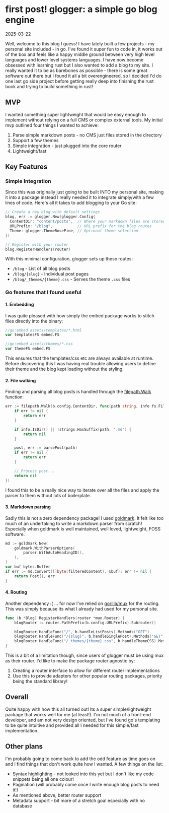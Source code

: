 # first post! glogger: a simple go blog engine

2025-03-22

Well, welcome to this blog I guess! I have lately built a few projects - my personal site included - in go. I've found it super fun to code in, it works out of the box and feels like a happy middle ground between very high level languages and lower level systems languages. I have now become obsessed with learning rust but I also wanted to add a blog to my site. I really wanted it to be as barebones as possible - there is some great software out there but I found it all a bit overengineered, so I decided I'd do one last go side project before getting really deep into finishing the rust book and trying to build something in rust!

## MVP

I wanted something super lightweight that would be easy enough to implement without relying on a full CMS or complex external tools. My initial mvp outlined four things I wanted to achieve:

1. Parse simple markdown posts - no CMS just files stored in the directory
2. Support a few themes
3. Simple integration - just plugged into the core router
4. Lightweight/fast

## Key Features

### Simple Integration

Since this was originally just going to be built INTO my personal site, making it into a package instead I really needed it to integrate simply/with a few lines of code. Here's all it takes to add blogging to your Go site:

```go
// Create a new blog with default settings
blog, err := glogger.New(glogger.Config{
  ContentDir: "content/posts",  // Where your markdown files are stored
  URLPrefix: "/blog",           // URL prefix for the blog routes
  Theme: glogger.ThemeRosePine, // Optional theme selection
})

// Register with your router
blog.RegisterHandlers(router)
```

With this minimal configuration, glogger sets up these routes:

- `/blog` - List of all blog posts
- `/blog/{slug}` - Individual post pages
- `/blog/_themes/{theme}.css` - Serves the theme `.css` files

### Go features that I found useful

#### 1. Embedding

I was quite pleased with how simply the embed package works to stitch files directly into the binary:

```go
//go:embed assets/templates/*.html
var templatesFS embed.FS

//go:embed assets/themes/*.css
var themeFS embed.FS
```

This ensures that the templates/css etc are always available at runtime. Before discovering this I was having real trouble allowing users to define their theme and the blog kept loading without the styling.

#### 2. File walking

Finding and parsing all blog posts is handled through the [filepath.Walk](https://pkg.go.dev/path/filepath#Walk) function:

```go
err := filepath.Walk(b.config.ContentDir, func(path string, info fs.FileInfo, err error) error {
    if err != nil {
        return err
    }

    if info.IsDir() || !strings.HasSuffix(path, ".md") {
        return nil
    }

    post, err := parsePost(path)
    if err != nil {
        return err
    }

    // Process post...
    return nil
})
```

I found this to be a really nice way to iterate over all the files and apply the parser to them without lots of boilerplate.

#### 3. Markdown parsing

Sadly this is not a zero dependency package! I used [goldmark](https://github.com/yuin/goldmark). It felt like too much of an undertaking to write a markdown parser from scratch! Especially when goldmark is well maintained, well loved, lightweight, FOSS software.

```go
md := goldmark.New(
    goldmark.WithParserOptions(
        parser.WithAutoHeadingID(),
    ),
)
var buf bytes.Buffer
if err := md.Convert([]byte(filteredContent), &buf); err != nil {
    return Post{}, err
}
```

#### 4. Routing

Another dependency :( ... for now I've relied on [gorilla/mux](https://github.com/gorilla/mux) for the routing. This was simply because its what I already had used for my personal site.

```go
func (b *Blog) RegisterHandlers(router *mux.Router) {
    blogRouter := router.PathPrefix(b.config.URLPrefix).Subrouter()

    blogRouter.HandleFunc("/", b.handleListPosts).Methods("GET")
    blogRouter.HandleFunc("/{slug}", b.handleSinglePost).Methods("GET")
    blogRouter.HandleFunc("/_themes/{theme}.css", b.handleThemeCSS).Methods("GET")
}
```

This is a bit of a limitation though, since users of glogger must be using mux as their router. I'd like to make the package router agnostic by:

1. Creating a router interface to allow for different router implementations
2. Use this to provide adapters for other popular routing packages, priority being the standard library!

## Overall

Quite happy with how this all turned out! Its a super simple/lightweight package that works well for me (at least!). I'm not much of a front-end developer, and am not very design oriented, but I've found go's templating to be quite intuitive and provided all I needed for this simple/fast implementation.

## Other plans

I'm probably going to come back to add the odd feature as time goes on and I find things that don't work quite how I wanted. A few things on the list:

- Syntax highlighting - not looked into this yet but I don't like my code snippets being all one colour!
- Pagination (will probably come once I write enough blog posts to need it!)
- As mentioned above, better router support
- Metadata support - bit more of a stretch goal especially with no database
